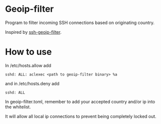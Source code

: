 Geoip-filter
============

Program to filter incoming SSH connections based on originating country.

Inspired by [ssh-geoip-filter](https://github.com/CristianCantoro/ssh-geoip-filter).

# How to use

In /etc/hosts.allow add

```
sshd: ALL: aclexec <path to geoip-filter binary> %a
``` 

and in /etc/hosts.deny add

``` 
sshd: ALL 
```

In geoip-filter.toml, remember to add your accepted country and/or ip into the whitelist.

It will allow all local ip connections to prevent being completely locked out.
